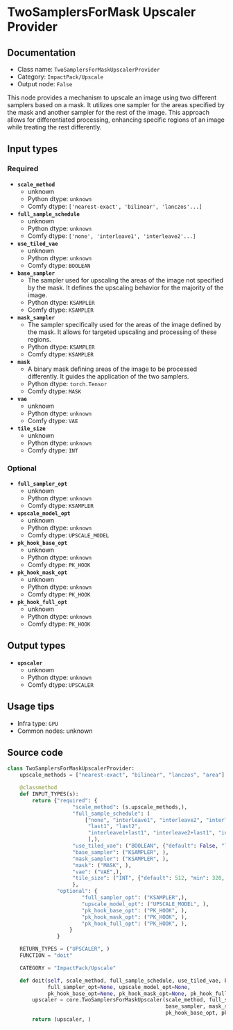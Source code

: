 # TwoSamplersForMask Upscaler Provider
## Documentation
- Class name: `TwoSamplersForMaskUpscalerProvider`
- Category: `ImpactPack/Upscale`
- Output node: `False`

This node provides a mechanism to upscale an image using two different samplers based on a mask. It utilizes one sampler for the areas specified by the mask and another sampler for the rest of the image. This approach allows for differentiated processing, enhancing specific regions of an image while treating the rest differently.
## Input types
### Required
- **`scale_method`**
    - unknown
    - Python dtype: `unknown`
    - Comfy dtype: `['nearest-exact', 'bilinear', 'lanczos'...]`
- **`full_sample_schedule`**
    - unknown
    - Python dtype: `unknown`
    - Comfy dtype: `['none', 'interleave1', 'interleave2'...]`
- **`use_tiled_vae`**
    - unknown
    - Python dtype: `unknown`
    - Comfy dtype: `BOOLEAN`
- **`base_sampler`**
    - The sampler used for upscaling the areas of the image not specified by the mask. It defines the upscaling behavior for the majority of the image.
    - Python dtype: `KSAMPLER`
    - Comfy dtype: `KSAMPLER`
- **`mask_sampler`**
    - The sampler specifically used for the areas of the image defined by the mask. It allows for targeted upscaling and processing of these regions.
    - Python dtype: `KSAMPLER`
    - Comfy dtype: `KSAMPLER`
- **`mask`**
    - A binary mask defining areas of the image to be processed differently. It guides the application of the two samplers.
    - Python dtype: `torch.Tensor`
    - Comfy dtype: `MASK`
- **`vae`**
    - unknown
    - Python dtype: `unknown`
    - Comfy dtype: `VAE`
- **`tile_size`**
    - unknown
    - Python dtype: `unknown`
    - Comfy dtype: `INT`
### Optional
- **`full_sampler_opt`**
    - unknown
    - Python dtype: `unknown`
    - Comfy dtype: `KSAMPLER`
- **`upscale_model_opt`**
    - unknown
    - Python dtype: `unknown`
    - Comfy dtype: `UPSCALE_MODEL`
- **`pk_hook_base_opt`**
    - unknown
    - Python dtype: `unknown`
    - Comfy dtype: `PK_HOOK`
- **`pk_hook_mask_opt`**
    - unknown
    - Python dtype: `unknown`
    - Comfy dtype: `PK_HOOK`
- **`pk_hook_full_opt`**
    - unknown
    - Python dtype: `unknown`
    - Comfy dtype: `PK_HOOK`
## Output types
- **`upscaler`**
    - unknown
    - Python dtype: `unknown`
    - Comfy dtype: `UPSCALER`
## Usage tips
- Infra type: `GPU`
- Common nodes: unknown


## Source code
```python
class TwoSamplersForMaskUpscalerProvider:
    upscale_methods = ["nearest-exact", "bilinear", "lanczos", "area"]

    @classmethod
    def INPUT_TYPES(s):
        return {"required": {
                     "scale_method": (s.upscale_methods,),
                     "full_sample_schedule": (
                         ["none", "interleave1", "interleave2", "interleave3",
                          "last1", "last2",
                          "interleave1+last1", "interleave2+last1", "interleave3+last1",
                          ],),
                     "use_tiled_vae": ("BOOLEAN", {"default": False, "label_on": "enabled", "label_off": "disabled"}),
                     "base_sampler": ("KSAMPLER", ),
                     "mask_sampler": ("KSAMPLER", ),
                     "mask": ("MASK", ),
                     "vae": ("VAE",),
                     "tile_size": ("INT", {"default": 512, "min": 320, "max": 4096, "step": 64}),
                     },
                "optional": {
                        "full_sampler_opt": ("KSAMPLER",),
                        "upscale_model_opt": ("UPSCALE_MODEL", ),
                        "pk_hook_base_opt": ("PK_HOOK", ),
                        "pk_hook_mask_opt": ("PK_HOOK", ),
                        "pk_hook_full_opt": ("PK_HOOK", ),
                    }
                }

    RETURN_TYPES = ("UPSCALER", )
    FUNCTION = "doit"

    CATEGORY = "ImpactPack/Upscale"

    def doit(self, scale_method, full_sample_schedule, use_tiled_vae, base_sampler, mask_sampler, mask, vae,
             full_sampler_opt=None, upscale_model_opt=None,
             pk_hook_base_opt=None, pk_hook_mask_opt=None, pk_hook_full_opt=None, tile_size=512):
        upscaler = core.TwoSamplersForMaskUpscaler(scale_method, full_sample_schedule, use_tiled_vae,
                                                   base_sampler, mask_sampler, mask, vae, full_sampler_opt, upscale_model_opt,
                                                   pk_hook_base_opt, pk_hook_mask_opt, pk_hook_full_opt, tile_size=tile_size)
        return (upscaler, )

```
